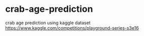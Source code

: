 # crab-age-prediction
crab age prediction using kaggle dataset
https://www.kaggle.com/competitions/playground-series-s3e16
